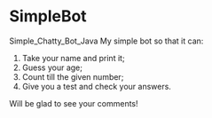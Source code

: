 # SimpleBot
Simple_Chatty_Bot_Java
My simple bot so that it can:
1. Take your name and print it;
2. Guess your age;
3. Count till the given number;
4. Give you a test and check your answers.

Will be glad to see your comments!
